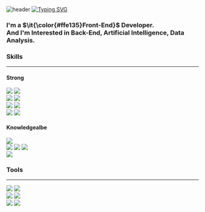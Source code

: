 ![header](https://capsule-render.vercel.app/api?type=venom&color=ffe135&height=200&section=header&text=Welcome%20To%20horangdev's%20Github&fontSize=30&fontColor=6c7b8b)
[![Typing SVG](https://readme-typing-svg.demolab.com?font=Pretendard&weight=500&pause=1000&color=7F8BAA&random=false&width=435&lines=A%20Deo%20Vocatus%20Rite%20Paratus)](https://git.io/typing-svg)

<h3>I'm a $\it{\color{#ffe135}Front-End}$ Developer. <br> And I'm Interested in Back-End, Artificial Intelligence, Data Analysis.</h3>

<h3>Skills</h3>
<hr>
<h4>Strong</h4>
<div>
 <img src="https://img.shields.io/badge/Javascript-F7DF1E?style=for-the-badge&logo=Javascript&logoColor=white" />
 <img src="https://img.shields.io/badge/TypeScript-007ACC?style=for-the-badge&logo=typescript&logoColor=white" />
 <br>
 <img src="https://img.shields.io/badge/React-20232A?style=for-the-badge&logo=react&logoColor=61DAFB"/>
 <img src="https://img.shields.io/badge/Next.js-000?logo=nextdotjs&logoColor=fff&style=for-the-badge"/>
 <br>
 <img src="https://img.shields.io/badge/Tailwind_CSS-38B2AC?style=for-the-badge&logo=tailwind-css&logoColor=white"/>
 <img src="https://img.shields.io/badge/styled--components-DB7093?style=for-the-badge&logo=styled-components&logoColor=white"/>
 <br>
 <img src="https://img.shields.io/badge/MSW-FF6A33?style=for-the-badge&logo=MockServiceWorker&logoColor=white"/>
 <img src="https://img.shields.io/badge/React--Query-FF4154?style=for-the-badge&logo=ReactQuery&logoColor=white"/>
</div>
<h4>Knowledgealbe</h4>
<div>
  <img src="https://img.shields.io/badge/Python-14354C?style=for-the-badge&logo=python&logoColor=white" />
  <br>
  <img src="https://img.shields.io/badge/Django-092E20?style=for-the-badge&logo=django&logoColor=white" />
  <img src="https://img.shields.io/badge/Express.js-404D59?style=for-the-badge"/>
  <img src="https://img.shields.io/badge/Nest.js-E0234E?style=for-the-badge&logo=NestJS&logoColor=white"/>
  <br>
  <img src="https://img.shields.io/badge/TensorFlow-FF6F00?style=for-the-badge&logo=tensorflow&logoColor=white"/>
</div>
<h3>Tools</h3>
<hr>
<div>
 <img src="https://img.shields.io/badge/Git-F05032?style=for-the-badge&logo=Git&logoColor=white"/>
 <img src="https://img.shields.io/badge/GitHub-181717?style=for-the-badge&logo=GitHub&logoColor=white"/>
 <br>
 <img src="https://img.shields.io/badge/VS Code-007ACC?style=for-the-badge&logo=visualstudiocode&logoColor=white">
 <img src="https://img.shields.io/badge/WebStorm-000000?style=for-the-badge&logo=WebStorm&logoColor=white"/>
 <br>
 <img src="https://img.shields.io/badge/Notion-000000?style=for-the-badge&logo=Notion&logoColor=white"/>
 <img src="https://img.shields.io/badge/discord-5865F2?style=for-the-badge&logo=discord&logoColor=white">
</div>

